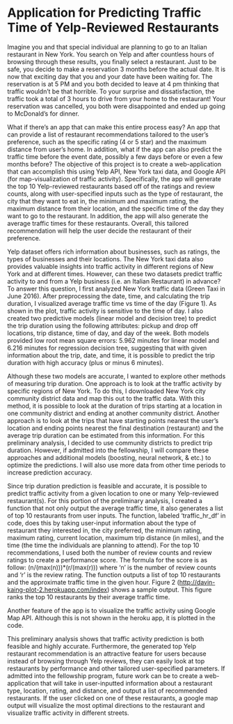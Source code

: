 # Application for Predicting Traffic Time of Yelp-Reviewed Restaurants

Imagine you and that special individual are planning to go to an Italian restaurant in New York. You search on Yelp and after countless hours of browsing through these results, you finally select a restaurant. Just to be safe, you decide to make a reservation 3 months before the actual date. It is now that exciting day that you and your date have been waiting for. The reservation is at 5 PM and you both decided to leave at 4 pm thinking that traffic wouldn’t be that horrible. To your surprise and dissatisfaction, the traffic took a total of 3 hours to drive from your home to the restaurant! Your reservation was cancelled, you both were disappointed and ended up going to McDonald’s for dinner. 

What if there’s an app that can make this entire process easy? An app that can provide a list of restaurant recommendations tailored to the user’s preference, such as the specific rating (4 or 5 star) and the maximum distance from user’s home. In addition, what if the app can also predict the traffic time before the event date, possibly a few days before or even a few months before? The objective of this project is to create a web-application that can accomplish this using Yelp API, New York taxi data, and Google API (for map-visualization of traffic activity). Specifically, the app will generate the top 10 Yelp-reviewed restaurants based off of the ratings and review counts, along with user-specified inputs such as the type of restaurant, the city that they want to eat in, the minimum and maximum rating, the maximum distance from their location, and the specific time of the day they want to go to the restaurant. In addition, the app will also generate the average traffic times for these restaurants. Overall, this tailored recommendation will help the user decide the restaurant of their preference. 

Yelp dataset offers rich information about businesses, such as ratings, the types of businesses and their locations. The New York taxi data also provides valuable insights into traffic activity in different regions of New York and at different times. However, can these two datasets predict traffic activity to and from a Yelp business (i.e. an Italian Restaurant) in advance? To answer this question, I first analyzed New York traffic data (Green Taxi in June 2016). After preprocessing the date, time, and calculating the trip duration, I visualized average traffic time vs time of the day (Figure 1). As shown in the plot, traffic activity is sensitive to the time of day. I also created two predictive models (linear model and decision tree) to predict the trip duration using the following attributes: pickup and drop off locations, trip distance, time of day, and day of the week. Both models provided low root mean square errors: 5.962 minutes for linear model and 6.216 minutes for regression decision tree, suggesting that with given information about the trip, date, and time, it is possible to predict the trip duration with high accuracy (plus or minus 6 minutes). 

Although these two models are accurate, I wanted to explore other methods of measuring trip duration. One approach is to look at the traffic activity by specific regions of New York. To do this, I downloaded New York city community district data and map this out to the traffic data. With this method, it is possible to look at the duration of trips starting at a location in one community district and ending at another community district.  Another approach is to look at the trips that have starting points nearest the user’s location and ending points nearest the final destination (restaurant) and the average trip duration can be estimated from this information. 
For this preliminary analysis, I decided to use community districts to predict trip duration. However, if admitted into the fellowship, I will compare these approaches and additional models (boosting, neural network, & etc.) to optimize the predictions. I will also use more data from other time periods to increase prediction accuracy. 

Since trip duration prediction is feasible and accurate, it is possible to predict traffic activity from a given location to one or many Yelp-reviewed restaurant(s). For this portion of the preliminary analysis, I created a function that not only output the average traffic time, it also generates a list of top 10 restaurants from user inputs. The function, labeled ‘traffic_hr_df’ in code, does this by taking user-input information about the type of restaurant they interested in, the city preferred, the minimum rating, maximum rating, current location, maximum trip distance (in miles), and the time (the time the individuals are planning to attend). For the top 10 recommendations, I used both the number of review counts and review ratings to create a performance score. The formula for the score is as follow: (n/(max(n)))*(r/(max(r))) where ‘n’ is the number of review counts and ‘r’ is the review rating. The function outputs a list of top 10 restaurants and the approximate traffic time in the given hour. Figure 2 (http://davin-kaing-plot-2.herokuapp.com/index) shows a sample output. This figure ranks the top 10 restaurants by their average traffic time. 

Another feature of the app is to visualize the traffic activity using Google Map API. Although this is not shown in the heroku app, it is plotted in the code. 

This preliminary analysis shows that traffic activity prediction is both feasible and highly accurate. Furthermore, the generated top Yelp restaurant recommendation is an attractive feature for users because instead of browsing through Yelp reviews, they can easily look at top restaurants by performance and other tailored user-specified parameters. If admitted into the fellowship program, future work can be to create a web-application that will take in user-inputted information about a restaurant type, location, rating, and distance, and output a list of recommended restaurants. If the user clicked on one of these restaurants, a google map output will visualize the most optimal directions to the restaurant and visualize traffic activity in different streets. 

